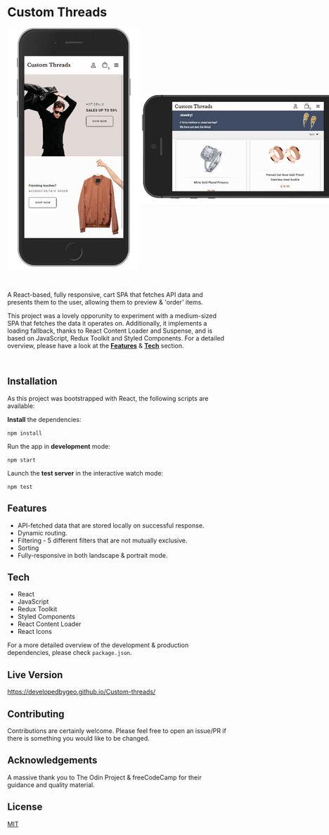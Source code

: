 # Custom Threads

<div style="display: flex">
<img src='./public/sample-v.png' height='550px' width='300px' alt='mobile viewport - portrait mode'/>
<img style="align-self: center" src='./public/sample-h.png' height='250px' width='500px'alt='mobile viewport - landscape mode'/>
</div>

<br>
<br>

A React-based, fully responsive, cart SPA that fetches API data and presents them to the user, allowing them to preview & 'order' items.

This project was a lovely opporunity to experiment with a medium-sized SPA that fetches the data it operates on. Additionally, it implements a loading fallback, thanks to React Content Loader and Suspense, and is based on JavaScript, Redux Toolkit and Styled Components. For a detailed overview, please have a look at the [**Features**](#features) & [**Tech**](#tech) section.

<br>

## Installation

As this project was bootstrapped with React, the following scripts are available:

**Install** the dependencies:

```
npm install
```

Run the app in **development** mode:

```
npm start
```

Launch the **test server** in the interactive watch mode:

```
npm test
```

## <a id='features'></a>Features

- API-fetched data that are stored locally on successful response.
- Dynamic routing.
- Filtering - 5 different filters that are not mutually exclusive.
- Sorting
- Fully-responsive in both landscape & portrait mode.

## <a id='tech'></a>Tech

- React
- JavaScript
- Redux Toolkit
- Styled Components
- React Content Loader
- React Icons

For a more detailed overview of the development & production dependencies, please check `package.json`.

## Live Version

<https://developedbygeo.github.io/Custom-threads/>

## Contributing

Contributions are certainly welcome. Please feel free to open an issue/PR if there is something you would like to be changed.

## Acknowledgements

A massive thank you to The Odin Project & freeCodeCamp for their guidance and quality material.

## License

[MIT](./LICENSE.md)
